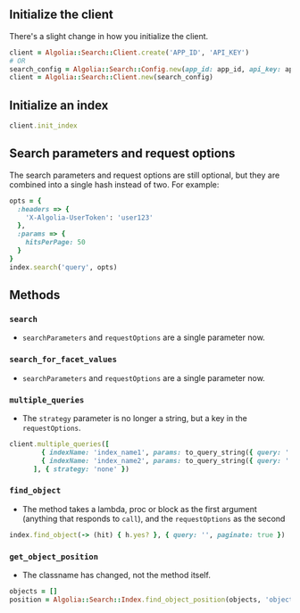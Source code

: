 ## Initialize the client
There's a slight change in how you initialize the client.
```ruby
client = Algolia::Search::Client.create('APP_ID', 'API_KEY')
# OR
search_config = Algolia::Search::Config.new(app_id: app_id, api_key: api_key)
client = Algolia::Search::Client.new(search_config)
```

## Initialize an index
```ruby
client.init_index
```

## Search parameters and request options
The search parameters and request options are still optional, but they are combined into a single hash instead of two. 
For example:
```ruby
opts = {
  :headers => {
    'X-Algolia-UserToken': 'user123'
  },
  :params => {
    hitsPerPage: 50
  }
}
index.search('query', opts)
```

## Methods

### `search` 
* `searchParameters` and `requestOptions` are a single parameter now. 

### `search_for_facet_values`
* `searchParameters` and `requestOptions` are a single parameter now.

### `multiple_queries`
* The `strategy` parameter is no longer a string, but a key in the `requestOptions`.

```ruby
client.multiple_queries([
        { indexName: 'index_name1', params: to_query_string({ query: '', hitsPerPage: 2 }) },
        { indexName: 'index_name2', params: to_query_string({ query: '', hitsPerPage: 2 }) }
      ], { strategy: 'none' })
```

### `find_object`
* The method takes a lambda, proc or block as the first argument (anything that responds to `call`), and the `requestOptions` as the second
```ruby
index.find_object(-> (hit) { h.yes? }, { query: '', paginate: true })
```

### `get_object_position`
* The classname has changed, not the method itself.
```ruby
objects = []
position = Algolia::Search::Index.find_object_position(objects, 'objectID-to-find')
```